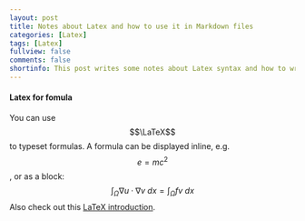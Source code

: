 ```yaml
---
layout: post
title: Notes about Latex and how to use it in Markdown files
categories: [Latex]
tags: [Latex]
fullview: false
comments: false
shortinfo: This post writes some notes about Latex syntax and how to write formulas in Markdown files.
---
```

#### Latex for fomula
You can use $$\LaTeX$$ to typeset formulas. A formula can be displayed inline, e.g. $$e=mc^2$$, or as a block:
$$\int_\Omega \nabla u \cdot \nabla v~dx = \int_\Omega fv~dx$$
Also check out this [LaTeX introduction](https://en.wikibooks.org/wiki/LaTeX/Mathematics).

